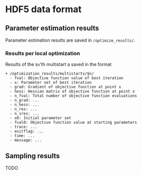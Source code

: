 # HDF5 data format

## Parameter estimation results
Parameter estimation results are saved in `/optimize_results/`.

### Results per local optimization
Results of the `$n`'th multistart a saved in the format
```
+ /optimization_results/multistarts/$n/
  - fval: Objective function value of best iteration
  - x: Parameter set of best iteration
  - grad: Gradient of objective function at point x
  - hess: Hessian matrix of objective function at point x
  - n_fval: Total number of objective function evaluations
  - n_grad: ...
  - n_hess: ...
  - n_res: ...
  - n_sres: ...
  - x0: Initial parameter set
  - fval0: Objective function value at starting parameters
  - trace: ...
  - exitflag: ...
  - time: ...
  - message: ...
```

## Sampling results

TODO
